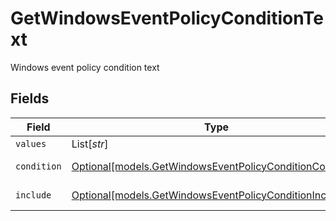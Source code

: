 # GetWindowsEventPolicyConditionText

Windows event policy condition text


## Fields

| Field                                                                                                            | Type                                                                                                             | Required                                                                                                         | Description                                                                                                      |
| ---------------------------------------------------------------------------------------------------------------- | ---------------------------------------------------------------------------------------------------------------- | ---------------------------------------------------------------------------------------------------------------- | ---------------------------------------------------------------------------------------------------------------- |
| `values`                                                                                                         | List[*str*]                                                                                                      | :heavy_minus_sign:                                                                                               | Text values                                                                                                      |
| `condition`                                                                                                      | [Optional[models.GetWindowsEventPolicyConditionCondition]](../models/getwindowseventpolicyconditioncondition.md) | :heavy_minus_sign:                                                                                               | Text condition                                                                                                   |
| `include`                                                                                                        | [Optional[models.GetWindowsEventPolicyConditionInclude]](../models/getwindowseventpolicyconditioninclude.md)     | :heavy_minus_sign:                                                                                               | Text include                                                                                                     |